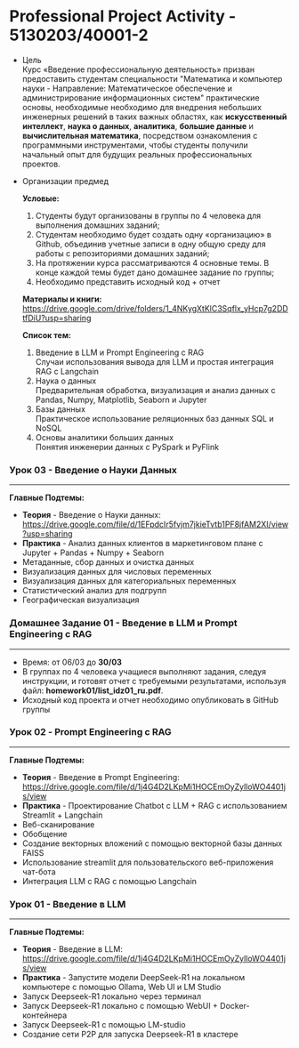 # Professional Project Activity - 5130203/40001-2  

* Цель   
Курс «Введение профессиональную деятельность» призван предоставить студентам специальности "Математика и компьютер науки - Направление: Математическое обеспечение и администрирование информационных систем" практические основы, необходимые необходимо для внедрения небольших инженерных решений в таких важных областях, как **искусственный интеллект**, **наука о данных**, **аналитика**, **большие данные** и **вычислительная математика**, посредством ознакомления с программными инструментами, чтобы студенты получили начальный опыт для будущих реальных профессиональных проектов.  

* Организации предмед  

  **Условые:**
  1) Студенты будут организованы в группы по 4 человека для выполнения домашних заданий;  
  2) Студентам необходимо будет создать одну «организацию» в Github, объединив учетные записи в одну общую среду для работы с репозиториями домашних заданий;  
  3) На протяжении курса рассматриваются 4 основные темы. В конце каждой темы будет дано домашнее задание по группы;  
  4) Необходимо представить исходный код + отчет  
     
  **Материалы и книги:**  
  https://drive.google.com/drive/folders/1_4NKygXtKlC3Sqflx_yHcp7g2DDtfDiU?usp=sharing   
    
  **Список тем:**  
  1) Введение в LLM и Prompt Engineering с RAG   
  Случаи использования вывода для LLM и простая интеграция RAG с Langchain  
  2) Наука о данных   
  Предварительная обработка, визуализация и анализ данных с Pandas, Numpy, Matplotlib, Seaborn и Jupyter  
  3) Базы данных   
  Практическое использование реляционных баз данных SQL и NoSQL  
  4) Основы аналитики больших данных  
  Понятия инженерии данных с PySpark и PyFlink   
  
### Урок 03 - Введение о Науки Данных   
---------------------------------------
  
**Главные Подтемы:**   
  * **Теория** - Введение о Науки данных: https://drive.google.com/file/d/1EFpdcIr5fvjm7jkieTvtb1PF8jfAM2XI/view?usp=sharing  
  * **Практика** - Анализ данных клиентов в маркетинговом плане c Jupyter + Pandas + Numpy + Seaborn  
  * Метаданные, сбор данных и очистка данных   
  * Визуализация данных для числовых переменных   
  * Визуализация данных для категориальных переменных  
  * Статистический анализ для подгрупп  
  * Географическая визуализация  
    
### Домашнее Задание 01 - Введение в LLM и Prompt Engineering с RAG  
---------------------------------------------------------------------    
* Время: от 06/03 до **30/03**   
* В группах по 4 человека учащиеся выполняют задания, следуя инструкции, и готовят отчет с требуемыми результатами, используя файл: **homework01/list_idz01_ru.pdf**.  
* Исходный код проекта и отчет необходимо опубликовать в GitHub группы  
   
### Урок 02 - Prompt Engineering с RAG   
------------------------------------------  
  
**Главные Подтемы:**  
  * **Теория** - Введение в Prompt Engineering: https://drive.google.com/file/d/1j4G4D2LKpMi1HOCEmOyZylloWO4401js/view  
  * **Практика** - Проектирование Chatbot с LLM + RAG с использованием Streamlit + Langchain  
  * Веб-сканирование  
  * Обобщение  
  * Создание векторных вложений с помощью векторной базы данных FAISS  
  * Использование streamlit для пользовательского веб-приложения чат-бота  
  * Интеграция LLM с RAG с помощью Langchain  
  
### Урок 01 - Введение в LLM  
---------------------------------  
  
**Главные Подтемы:**   
  * **Теория** - Введение в LLM: https://drive.google.com/file/d/1j4G4D2LKpMi1HOCEmOyZylloWO4401js/view  
  * **Практика** - Запустите модели DeepSeek-R1 на локальном компьютере с помощью Ollama, Web UI и LM Studio  
  * Запуск Deepseek-R1 локально через терминал  
  * Запуск Deepseek-R1 локально с помощью WebUI + Docker-контейнера   
  * Запуск Deepseek-R1 с помощью LM-studio  
  * Создание сети P2P для запуска Deepseek-R1 в кластере   

